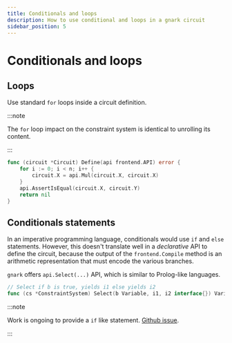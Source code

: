 ```yaml
---
title: Conditionals and loops
description: How to use conditional and loops in a gnark circuit
sidebar_position: 5
---
```


# Conditionals and loops

## Loops

Use standard `for` loops inside a circuit definition.

:::note

The `for` loop impact on the constraint system is identical to unrolling its content.

:::

```go title="check that X*X*X*X*X... == Y"
func (circuit *Circuit) Define(api frontend.API) error {
    for i := 0; i < n; i++ {
        circuit.X = api.Mul(circuit.X, circuit.X)
    }
    api.AssertIsEqual(circuit.X, circuit.Y)
    return nil
}
```

## Conditionals statements

In an imperative programming language, conditionals would use `if` and `else` statements. However, this doesn't translate well in a _declarative_ API to define the circuit, because the output of the `frontend.Compile` method is an arithmetic representation that must encode the various branches.

`gnark` offers `api.Select(...)` API, which is similar to Prolog-like languages.

```go
// Select if b is true, yields i1 else yields i2
func (cs *ConstraintSystem) Select(b Variable, i1, i2 interface{}) Variable {
```

:::note

Work is ongoing to provide a `if` like statement. [Github issue](https://github.com/ConsenSys/gnark/issues/81).

:::
